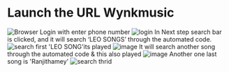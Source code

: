 # **Launch the URL Wynkmusic**
![Browser](https://github.com/sunega2882/wynk-music/assets/168071016/4d6e0549-2956-4ee9-89b1-318e1bbe8f45)
Login with enter phone number
![login](https://github.com/sunega2882/wynk-music/assets/168071016/a981fbf7-7121-47fb-91f9-509a797ccbeb)
In Next step search bar is clicked, and it will search ‘LEO SONGS’ through the
automated code.
![search first ](https://github.com/sunega2882/wynk-music/assets/168071016/bfd24fa8-0995-4872-8ede-004cf7a0f6c4)
'LEO SONG'its played
![image](https://github.com/sunega2882/wynk-music/assets/168071016/b5b54dd2-d57e-407e-b25a-7c200be3a8b1)
It will search another song through the automated code & this also played
![image](https://github.com/sunega2882/wynk-music/assets/168071016/befa05d8-2b9a-4467-8a2d-8d4315a87c68)
Another one last song is 'Ranjithamey'
![search thrid](https://github.com/sunega2882/wynk-music/assets/168071016/34d09ebf-d2ed-4a42-9c99-0de0381f5797)


